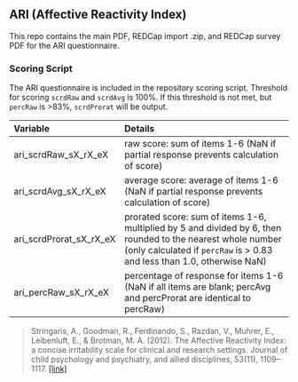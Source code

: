 ## ARI (Affective Reactivity Index)

This repo contains the main PDF, REDCap import .zip, and REDCap survey PDF for the ARI questionnaire.


### Scoring Script
The ARI questionnaire is included in the repository scoring script. Threshold for scoring `scrdRaw` and `scrdAvg` is 100%. If this threshold is not met, but `percRaw` is >83%, `scrdProrat` will be output.

| Variable | Details |
| :--  | :--  |
| ari_scrdRaw_sX_rX_eX | raw score: sum of items 1-6 (NaN if partial response prevents calculation of score) |
| ari_scrdAvg_sX_rX_eX | average score: average of items 1-6 (NaN if partial response prevents calculation of score) |
| ari_scrdProrat_sX_rX_eX | prorated score: sum of items 1-6, multiplied by 5 and divided by 6, then rounded to the nearest whole number (only calculated if `percRaw` is > 0.83 and less than 1.0, otherwise NaN) |
| ari_percRaw_sX_rX_eX | percentage of response for items 1-6 (NaN if all items are blank; percAvg and percProrat are identical to percRaw) |

> Stringaris, A., Goodman, R., Ferdinando, S., Razdan, V., Muhrer, E., Leibenluft, E., & Brotman, M. A. (2012). The Affective Reactivity Index: a concise irritability scale for clinical and research settings. Journal of child psychology and psychiatry, and allied disciplines, 53(11), 1109–1117. [[link]](https://www.ncbi.nlm.nih.gov/pmc/articles/PMC3484687/)